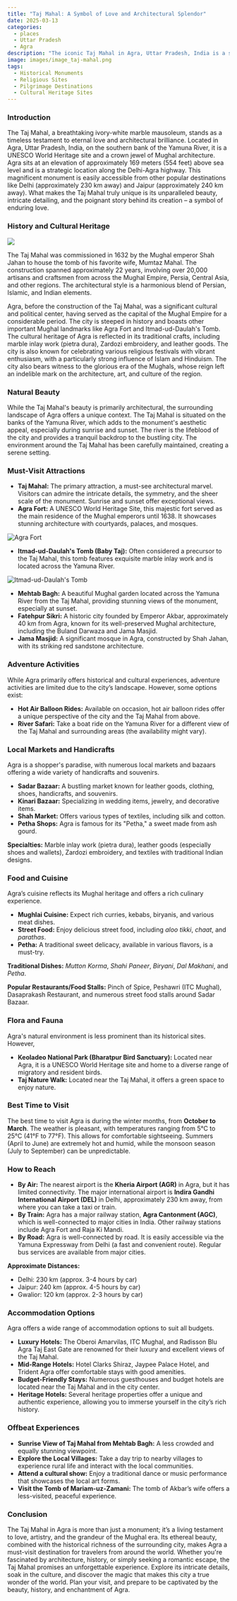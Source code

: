 ```yaml
---
title: "Taj Mahal: A Symbol of Love and Architectural Splendor"
date: 2025-03-13
categories:
  - places
  - Uttar Pradesh
  - Agra
description: "The iconic Taj Mahal in Agra, Uttar Pradesh, India is a stunning white marble mausoleum that shines like a beacon of love and beauty. Built by Mughal Emperor Shah Jahan as a tribute to his beloved wife Mumtaz Mahal, this breathtaking monument stands tall on the southern bank of the Yamuna River, captivating visitors from around the world with its intricate inlays, archways, and symmetrical design."
image: images/image_taj-mahal.png
tags: 
  - Historical Monuments
  - Religious Sites
  - Pilgrimage Destinations
  - Cultural Heritage Sites
---
```


### **Introduction**

The Taj Mahal, a breathtaking ivory-white marble mausoleum, stands as a timeless testament to eternal love and architectural brilliance. Located in Agra, Uttar Pradesh, India, on the southern bank of the Yamuna River, it is a UNESCO World Heritage site and a crown jewel of Mughal architecture. Agra sits at an elevation of approximately 169 meters (554 feet) above sea level and is a strategic location along the Delhi-Agra highway. This magnificent monument is easily accessible from other popular destinations like Delhi (approximately 230 km away) and Jaipur (approximately 240 km away). What makes the Taj Mahal truly unique is its unparalleled beauty, intricate detailing, and the poignant story behind its creation – a symbol of enduring love.

### **History and Cultural Heritage**

![](https://upload.wikimedia.org/wikipedia/commons/e/ec/Interior4.jpg)

The Taj Mahal was commissioned in 1632 by the Mughal emperor Shah Jahan to house the tomb of his favorite wife, Mumtaz Mahal. The construction spanned approximately 22 years, involving over 20,000 artisans and craftsmen from across the Mughal Empire, Persia, Central Asia, and other regions. The architectural style is a harmonious blend of Persian, Islamic, and Indian elements.

Agra, before the construction of the Taj Mahal, was a significant cultural and political center, having served as the capital of the Mughal Empire for a considerable period. The city is steeped in history and boasts other important Mughal landmarks like Agra Fort and Itmad-ud-Daulah's Tomb. The cultural heritage of Agra is reflected in its traditional crafts, including marble inlay work (pietra dura), Zardozi embroidery, and leather goods. The city is also known for celebrating various religious festivals with vibrant enthusiasm, with a particularly strong influence of Islam and Hinduism. The city also bears witness to the glorious era of the Mughals, whose reign left an indelible mark on the architecture, art, and culture of the region.

### **Natural Beauty**

While the Taj Mahal's beauty is primarily architectural, the surrounding landscape of Agra offers a unique context. The Taj Mahal is situated on the banks of the Yamuna River, which adds to the monument's aesthetic appeal, especially during sunrise and sunset. The river is the lifeblood of the city and provides a tranquil backdrop to the bustling city. The environment around the Taj Mahal has been carefully maintained, creating a serene setting.

### **Must-Visit Attractions**

*   **Taj Mahal:** The primary attraction, a must-see architectural marvel. Visitors can admire the intricate details, the symmetry, and the sheer scale of the monument. Sunrise and sunset offer exceptional views.
*   **Agra Fort:** A UNESCO World Heritage Site, this majestic fort served as the main residence of the Mughal emperors until 1638. It showcases stunning architecture with courtyards, palaces, and mosques.

![Agra Fort](https://upload.wikimedia.org/wikipedia/commons/7/7e/Agra_03-2016_10_Agra_Fort.jpg)

*   **Itmad-ud-Daulah's Tomb (Baby Taj):** Often considered a precursor to the Taj Mahal, this tomb features exquisite marble inlay work and is located across the Yamuna River.

![Itmad-ud-Daulah's Tomb](https://upload.wikimedia.org/wikipedia/commons/f/f7/Tomb_of_Noor_Jahan_at_Shahdara.jpg)

*   **Mehtab Bagh:** A beautiful Mughal garden located across the Yamuna River from the Taj Mahal, providing stunning views of the monument, especially at sunset.
*   **Fatehpur Sikri:** A historic city founded by Emperor Akbar, approximately 40 km from Agra, known for its well-preserved Mughal architecture, including the Buland Darwaza and Jama Masjid.
*   **Jama Masjid:** A significant mosque in Agra, constructed by Shah Jahan, with its striking red sandstone architecture.

### **Adventure Activities**

While Agra primarily offers historical and cultural experiences, adventure activities are limited due to the city’s landscape. However, some options exist:

*   **Hot Air Balloon Rides:** Available on occasion, hot air balloon rides offer a unique perspective of the city and the Taj Mahal from above.
*   **River Safari:** Take a boat ride on the Yamuna River for a different view of the Taj Mahal and surrounding areas (the availability might vary).

### **Local Markets and Handicrafts**

Agra is a shopper's paradise, with numerous local markets and bazaars offering a wide variety of handicrafts and souvenirs.

*   **Sadar Bazaar:** A bustling market known for leather goods, clothing, shoes, handicrafts, and souvenirs.
*   **Kinari Bazaar:** Specializing in wedding items, jewelry, and decorative items.
*   **Shah Market:** Offers various types of textiles, including silk and cotton.
*   **Petha Shops:** Agra is famous for its "Petha," a sweet made from ash gourd.

**Specialties:** Marble inlay work (pietra dura), leather goods (especially shoes and wallets), Zardozi embroidery, and textiles with traditional Indian designs.

### **Food and Cuisine**

Agra’s cuisine reflects its Mughal heritage and offers a rich culinary experience.

*   **Mughlai Cuisine:** Expect rich curries, kebabs, biryanis, and various meat dishes.
*   **Street Food:** Enjoy delicious street food, including *aloo tikki*, *chaat*, and *parathas*.
*   **Petha:** A traditional sweet delicacy, available in various flavors, is a must-try.

**Traditional Dishes:** *Mutton Korma*, *Shahi Paneer*, *Biryani*, *Dal Makhani*, and *Petha*.

**Popular Restaurants/Food Stalls:** Pinch of Spice, Peshawri (ITC Mughal), Dasaprakash Restaurant, and numerous street food stalls around Sadar Bazaar.

### **Flora and Fauna**

Agra's natural environment is less prominent than its historical sites. However,

*   **Keoladeo National Park (Bharatpur Bird Sanctuary):** Located near Agra, it is a UNESCO World Heritage site and home to a diverse range of migratory and resident birds.
*   **Taj Nature Walk:** Located near the Taj Mahal, it offers a green space to enjoy nature.

### **Best Time to Visit**

The best time to visit Agra is during the winter months, from **October to March**. The weather is pleasant, with temperatures ranging from 5°C to 25°C (41°F to 77°F). This allows for comfortable sightseeing. Summers (April to June) are extremely hot and humid, while the monsoon season (July to September) can be unpredictable.

### **How to Reach**

*   **By Air:** The nearest airport is the **Kheria Airport (AGR)** in Agra, but it has limited connectivity. The major international airport is **Indira Gandhi International Airport (DEL)** in Delhi, approximately 230 km away, from where you can take a taxi or train.
*   **By Train:** Agra has a major railway station, **Agra Cantonment (AGC)**, which is well-connected to major cities in India. Other railway stations include Agra Fort and Raja Ki Mandi.
*   **By Road:** Agra is well-connected by road. It is easily accessible via the Yamuna Expressway from Delhi (a fast and convenient route). Regular bus services are available from major cities.

**Approximate Distances:**

*   Delhi: 230 km (approx. 3-4 hours by car)
*   Jaipur: 240 km (approx. 4-5 hours by car)
*   Gwalior: 120 km (approx. 2-3 hours by car)

### **Accommodation Options**

Agra offers a wide range of accommodation options to suit all budgets.

*   **Luxury Hotels:** The Oberoi Amarvilas, ITC Mughal, and Radisson Blu Agra Taj East Gate are renowned for their luxury and excellent views of the Taj Mahal.
*   **Mid-Range Hotels:** Hotel Clarks Shiraz, Jaypee Palace Hotel, and Trident Agra offer comfortable stays with good amenities.
*   **Budget-Friendly Stays:** Numerous guesthouses and budget hotels are located near the Taj Mahal and in the city center.
*   **Heritage Hotels:** Several heritage properties offer a unique and authentic experience, allowing you to immerse yourself in the city’s rich history.

### **Offbeat Experiences**

*   **Sunrise View of Taj Mahal from Mehtab Bagh:** A less crowded and equally stunning viewpoint.
*   **Explore the Local Villages:** Take a day trip to nearby villages to experience rural life and interact with the local communities.
*   **Attend a cultural show:** Enjoy a traditional dance or music performance that showcases the local art forms.
*   **Visit the Tomb of Mariam-uz-Zamani:** The tomb of Akbar’s wife offers a less-visited, peaceful experience.

### **Conclusion**

The Taj Mahal in Agra is more than just a monument; it’s a living testament to love, artistry, and the grandeur of the Mughal era. Its ethereal beauty, combined with the historical richness of the surrounding city, makes Agra a must-visit destination for travelers from around the world. Whether you're fascinated by architecture, history, or simply seeking a romantic escape, the Taj Mahal promises an unforgettable experience. Explore its intricate details, soak in the culture, and discover the magic that makes this city a true wonder of the world. Plan your visit, and prepare to be captivated by the beauty, history, and enchantment of Agra.

